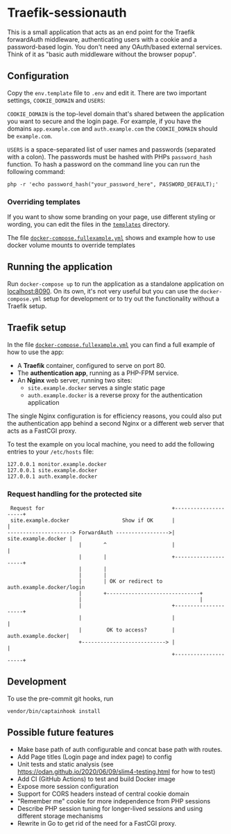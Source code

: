 # Traefik-sessionauth

This is a small application that acts as an end point for the Traefik
forwardAuth middleware, authenticating users with a cookie and a
password-based login. You don't need any OAuth/based external services.
Think of it as "basic auth middleware without the browser popup".

## Configuration

Copy the `env.template` file to `.env` and edit it. There are two
important settings, `COOKIE_DOMAIN` and `USERS`:

`COOKIE_DOMAIN` is the top-level domain that's shared between the
application you want to secure and the login page. For example, if you
have the domains `app.example.com` and `auth.example.com` the
`COOKIE_DOMAIN` should be `example.com`.

`USERS` is a space-separated list of user names and passwords (separated
with a colon). The passwords must be hashed with PHPs `password_hash`
function. To hash a password on the command line you can run the following
command:

    php -r 'echo password_hash("your_password_here", PASSWORD_DEFAULT);'

### Overriding templates

If you want to show some branding on your page, use different styling or
wording, you can edit the files in the [`templates`](templates/)
directory.

The file [`docker-compose.fullexample.yml`](docker-compose.fullexample.yml)
shows and example how to use docker volume mounts to override templates

## Running the application

Run `docker-compose up` to run the application as a standalone application
on [localhost:8090](http://localhost:8090/). On its own, it's not very
useful but you can use the `docker-compose.yml` setup for development or
to try out the functionality without a Traefik setup.

## Traefik setup

In the file [`docker-compose.fullexample.yml`](docker-compose.fullexample.yml)
you can find a full example of how to use the app:

* A **Traefik** container, configured to serve on port 80.
* The **authentication app**, running as a PHP-FPM service.
* An **Nginx** web server, running two sites:
  * `site.example.docker` serves a single static page
  * `auth.example.docker` is a reverse proxy for the authentication
      application

The single Nginx configuration is for efficiency reasons, you could also
put the authentication app behind a second Nginx or a different web server
that acts as a FastCGI proxy.

To test the example on you local machine, you need to add the following
entries to your `/etc/hosts` file:

    127.0.0.1 monitor.example.docker
    127.0.0.1 site.example.docker
    127.0.0.1 auth.example.docker

### Request handling for the protected site
```
 Request for                                         +---------------------+
 site.example.docker                 Show if OK      |                     |
---------------------> ForwardAuth ----------------->| site.example.docker |
                       |       ^                     |                     |
                       |       |                     +---------------------+
                       |       |
                       |       |
                       |       | OK or redirect to auth.example.docker/login
                       |       +------------------------------+
                       |                                      |
                       |                             +---------------------+
                       |                             |                     |
                       |        OK to access?        | auth.example.docker|
                       +---------------------------> |                     |
                                                     +---------------------+
```

## Development

To use the pre-commit git hooks, run

    vendor/bin/captainhook install

## Possible future features
* Make base path of auth configurable and concat base path with routes.
* Add Page titles (Login page and index page) to config
* Unit tests and static analysis (see
    https://odan.github.io/2020/06/09/slim4-testing.html for how to test)
* Add CI (GitHub Actions) to test and build Docker image
* Expose more session configuration
* Support for CORS headers instead of central cookie domain
* "Remember me" cookie for more independence from PHP sessions
* Describe PHP session tuning for longer-lived sessions and using
    different storage mechanisms
* Rewrite in Go to get rid of the need for a FastCGI proxy.


